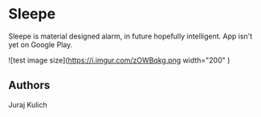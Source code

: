 # Sleepe
Sleepe is material designed alarm, in future hopefully intelligent.
App isn't yet on Google Play.


![test image size](https://i.imgur.com/zOWBqkg.png width="200" )


## Authors
Juraj Kulich
